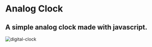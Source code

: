 # Analog Clock
## A simple analog clock made with javascript.
![digital-clock](https://user-images.githubusercontent.com/75748840/127737312-7c0579b6-8260-4784-bfa9-6ee0be223ed1.PNG)
